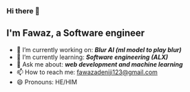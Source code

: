 ### Hi there 👋

## I'm Fawaz, a Software engineer 

- 🔭 I’m currently working on: __*Blur AI (ml model to play blur)*__
- 🌱 I’m currently learning: __*Software engineering (ALX)*__
- 💬 Ask me about: __*web development and machine learning*__
- 📫 How to reach me: fawazadeniji123@gmail.com
- 😄 Pronouns: HE/HIM

